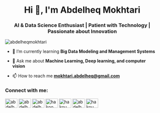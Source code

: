 <h1 align="center">Hi 👋, I'm Abdelheq Mokhtari</h1>
<h3 align="center">AI & Data Science Enthusiast | Patient with Technology | Passionate about Innovation</h3>

<p align="left"> <img src="https://komarev.com/ghpvc/?username=abdelheqmokhtari&label=Profile%20views&color=0e75b6&style=flat" alt="abdelheqmokhtari" /> </p>

- 🌱 I’m currently learning **Big Data Modeling and Management Systems**

- 💬 Ask me about **Machine Learning, Deep learning, and computer vision**

- 📫 How to reach me **mokhtari.abdelheq@gmail.com**

<h3 align="left">Connect with me:</h3>
<p align="left">
<a href="https://twitter.com/abdelheq_mokh" target="blank"><img align="center" src="https://raw.githubusercontent.com/rahuldkjain/github-profile-readme-generator/master/src/images/icons/Social/twitter.svg" alt="abdelheq_mokh" height="30" width="40" /></a>
<a href="https://linkedin.com/in/abdelheq-mokhtari" target="blank"><img align="center" src="https://raw.githubusercontent.com/rahuldkjain/github-profile-readme-generator/master/src/images/icons/Social/linked-in-alt.svg" alt="abdelheq-mokhtari" height="30" width="40" /></a>
<a href="https://kaggle.com/abdelheqmokhtari05" target="blank"><img align="center" src="https://raw.githubusercontent.com/rahuldkjain/github-profile-readme-generator/master/src/images/icons/Social/kaggle.svg" alt="abdelheqmokhtari05" height="30" width="40" /></a>
<a href="https://fb.com/hakoo.mokhtar" target="blank"><img align="center" src="https://raw.githubusercontent.com/rahuldkjain/github-profile-readme-generator/master/src/images/icons/Social/facebook.svg" alt="hakoo.mokhtar" height="30" width="40" /></a>
<a href="https://instagram.com/hakoumokhtari" target="blank"><img align="center" src="https://raw.githubusercontent.com/rahuldkjain/github-profile-readme-generator/master/src/images/icons/Social/instagram.svg" alt="hakoumokhtari" height="30" width="40" /></a>
<a href="https://www.leetcode.com/abdelheq-mokhtari" target="blank"><img align="center" src="https://raw.githubusercontent.com/rahuldkjain/github-profile-readme-generator/master/src/images/icons/Social/leet-code.svg" alt="abdelheq-mokhtari" height="30" width="40" /></a>
<a href="https://discord.gg/hakoumokhtari" target="blank"><img align="center" src="https://raw.githubusercontent.com/rahuldkjain/github-profile-readme-generator/master/src/images/icons/Social/discord.svg" alt="hakoumokhtari" height="30" width="40" /></a>
</p>

<!--
**AbdelheqMokhtari/AbdelheqMokhtari** is a ✨ _special_ ✨ repository because its `README.md` (this file) appears on your GitHub profile.

Here are some ideas to get you started:

- 🔭 I’m currently working on ...
- 🌱 I’m currently learning ...
- 👯 I’m looking to collaborate on ...
- 🤔 I’m looking for help with ...
- 💬 Ask me about ...
- 📫 How to reach me: ...
- 😄 Pronouns: ...
- ⚡ Fun fact: ...
-->
